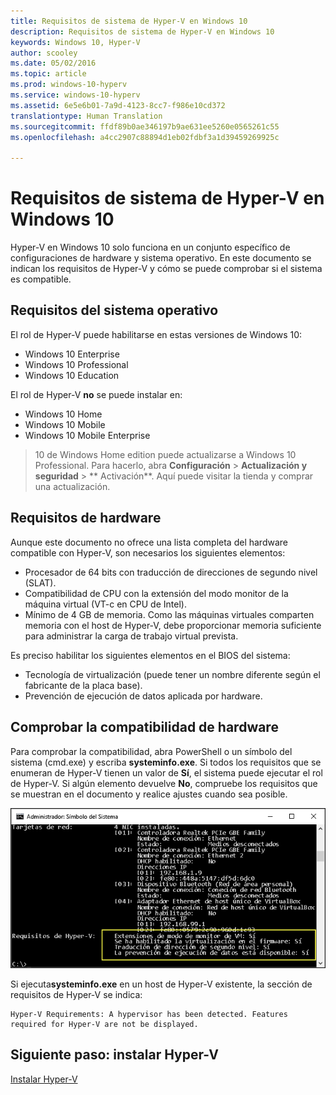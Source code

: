 ```yaml
---
title: Requisitos de sistema de Hyper-V en Windows 10
description: Requisitos de sistema de Hyper-V en Windows 10
keywords: Windows 10, Hyper-V
author: scooley
ms.date: 05/02/2016
ms.topic: article
ms.prod: windows-10-hyperv
ms.service: windows-10-hyperv
ms.assetid: 6e5e6b01-7a9d-4123-8cc7-f986e10cd372
translationtype: Human Translation
ms.sourcegitcommit: ffdf89b0ae346197b9ae631ee5260e0565261c55
ms.openlocfilehash: a4cc2907c88894d1eb02fdbf3a1d39459269925c

---
```


# Requisitos de sistema de Hyper-V en Windows 10

Hyper-V en Windows 10 solo funciona en un conjunto específico de configuraciones de hardware y sistema operativo. En este documento se indican los requisitos de Hyper-V y cómo se puede comprobar si el sistema es compatible.

## Requisitos del sistema operativo

El rol de Hyper-V puede habilitarse en estas versiones de Windows 10:

- Windows 10 Enterprise
- Windows 10 Professional
- Windows 10 Education

El rol de Hyper-V **no** se puede instalar en:

- Windows 10 Home
- Windows 10 Mobile
- Windows 10 Mobile Enterprise

>10 de Windows Home edition puede actualizarse a Windows 10 Professional. Para hacerlo, abra **Configuración** > **Actualización y seguridad** > ** Activación**. Aquí puede visitar la tienda y comprar una actualización.

## Requisitos de hardware

Aunque este documento no ofrece una lista completa del hardware compatible con Hyper-V, son necesarios los siguientes elementos:
    
- Procesador de 64 bits con traducción de direcciones de segundo nivel (SLAT).
- Compatibilidad de CPU con la extensión del modo monitor de la máquina virtual (VT-c en CPU de Intel).
- Mínimo de 4 GB de memoria. Como las máquinas virtuales comparten memoria con el host de Hyper-V, debe proporcionar memoria suficiente para administrar la carga de trabajo virtual prevista.

Es preciso habilitar los siguientes elementos en el BIOS del sistema:
- Tecnología de virtualización (puede tener un nombre diferente según el fabricante de la placa base).
- Prevención de ejecución de datos aplicada por hardware.

## Comprobar la compatibilidad de hardware

Para comprobar la compatibilidad, abra PowerShell o un símbolo del sistema (cmd.exe) y escriba **systeminfo.exe**. Si todos los requisitos que se enumeran de Hyper-V tienen un valor de **Sí**, el sistema puede ejecutar el rol de Hyper-V. Si algún elemento devuelve **No**, compruebe los requisitos que se muestran en el documento y realice ajustes cuando sea posible.

![](media/SystemInfo_upd.png)

Si ejecuta**systeminfo.exe** en un host de Hyper-V existente, la sección de requisitos de Hyper-V se indica:

```
Hyper-V Requirements: A hypervisor has been detected. Features required for Hyper-V are not be displayed.
```

## Siguiente paso: instalar Hyper-V
[Instalar Hyper-V](walkthrough_install.md)



<!--HONumber=Oct16_HO4-->


